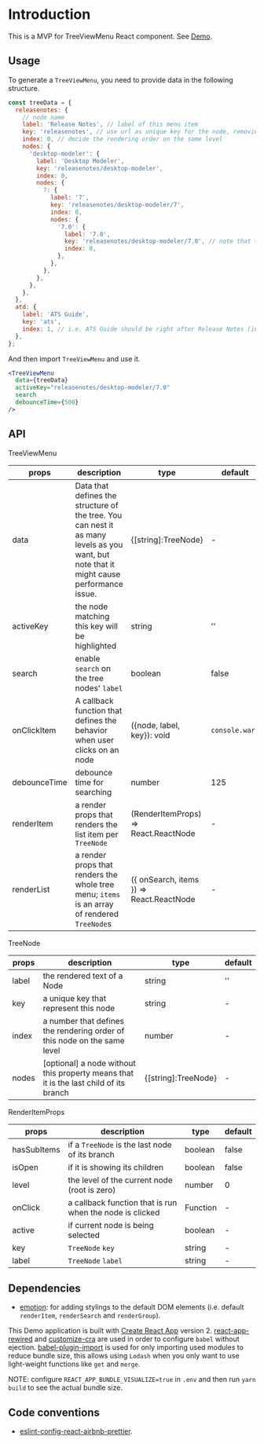 # Introduction

This is a MVP for TreeViewMenu React component. See [Demo](https://iannbing.github.io/hello-tree-view-menu).

## Usage

To generate a `TreeViewMenu`, you need to provide data in the following structure.

```javascript
const treeData = {
  releasenotes: {
    // node name
    label: 'Release Notes', // label of this menu item
    key: 'releasenotes', // use url as unique key for the node, removing leading and trailing slashes
    index: 0, // decide the rendering order on the same level
    nodes: {
      'desktop-modeler': {
        label: 'Desktop Modeler',
        key: 'releasenotes/desktop-modeler',
        index: 0,
        nodes: {
          7: {
            label: '7',
            key: 'releasenotes/desktop-modeler/7',
            index: 0,
            nodes: {
              '7.0': {
                label: '7.0',
                key: 'releasenotes/desktop-modeler/7.0', // note that the URL is not necessarily reflecting the node path
                index: 0,
              },
            },
          },
        },
      },
    },
  },
  atd: {
    label: 'ATS Guide',
    key: 'ats',
    index: 1, // i.e. ATS Guide should be right after Release Notes (index: 0)
  },
};
```

And then import `TreeViewMenu` and use it.

```jsx
<TreeViewMenu
  data={treeData}
  activeKey="releasenotes/desktop-modeler/7.0"
  search
  debounceTime={500}
/>
```

## API

TreeViewMenu

| props        | description                                                                                                                              | type                                     | default        |
| ------------ | ---------------------------------------------------------------------------------------------------------------------------------------- | ---------------------------------------- | -------------- |
| data         | Data that defines the structure of the tree. You can nest it as many levels as you want, but note that it might cause performance issue. | {[string]:TreeNode}                      | -              |
| activeKey    | the node matching this key will be highlighted                                                                                           | string                                   | ''             |
| search       | enable `search` on the tree nodes' `label`                                                                                               | boolean                                  | false          |
| onClickItem  | A callback function that defines the behavior when user clicks on an node                                                                | ({node, label, key}): void               | `console.warn` |
| debounceTime | debounce time for searching                                                                                                              | number                                   | 125            |
| renderItem   | a render props that renders the list item per `TreeNode`                                                                                 | (RenderItemProps) => React.ReactNode     | -              |
| renderList   | a render props that renders the whole tree menu; `items` is an array of rendered `TreeNode`s                                             | ({ onSearch, items }) => React.ReactNode | -              |

TreeNode

| props | description                                                                             | type                | default |
| ----- | --------------------------------------------------------------------------------------- | ------------------- | ------- |
| label | the rendered text of a Node                                                             | string              | ''      |
| key   | a unique key that represent this node                                                   | string              | -       |
| index | a number that defines the rendering order of this node on the same level                | number              | -       |
| nodes | \[optional\] a node without this property means that it is the last child of its branch | {[string]:TreeNode} | -       |

RenderItemProps

| props       | description                                              | type     | default |
| ----------- | -------------------------------------------------------- | -------- | ------- |
| hasSubItems | if a `TreeNode` is the last node of its branch           | boolean  | false   |
| isOpen      | if it is showing its children                            | boolean  | false   |
| level       | the level of the current node (root is zero)             | number   | 0       |
| onClick     | a callback function that is run when the node is clicked | Function | -       |
| active      | if current node is being selected                        | boolean  | -       |
| key         | `TreeNode` `key`                                         | string   | -       |
| label       | `TreeNode` `label`                                       | string   | -       |

## Dependencies

- [emotion](https://emotion.sh/): for adding stylings to the default DOM elements (i.e. default `renderItem`, `renderSearch` and `renderGroup`).

This Demo application is built with [Create React App](https://github.com/facebook/create-react-app) version 2. [react-app-rewired](https://github.com/timarney/react-app-rewired) and [customize-cra](https://github.com/arackaf/customize-cra) are used in order to configure `babel` without ejection. [babel-plugin-import](https://github.com/ant-design/babel-plugin-import) is used for only importing used modules to reduce bundle size, this allows using `Lodash` when you only want to use light-weight functions like `get` and `merge`.

NOTE: configure `REACT_APP_BUNDLE_VISUALIZE=true` in `.env` and then run `yarn build` to see the actual bundle size.

## Code conventions

- [eslint-config-react-airbnb-prettier](https://github.com/iannbing/eslint-config-react-airbnb-prettier).
